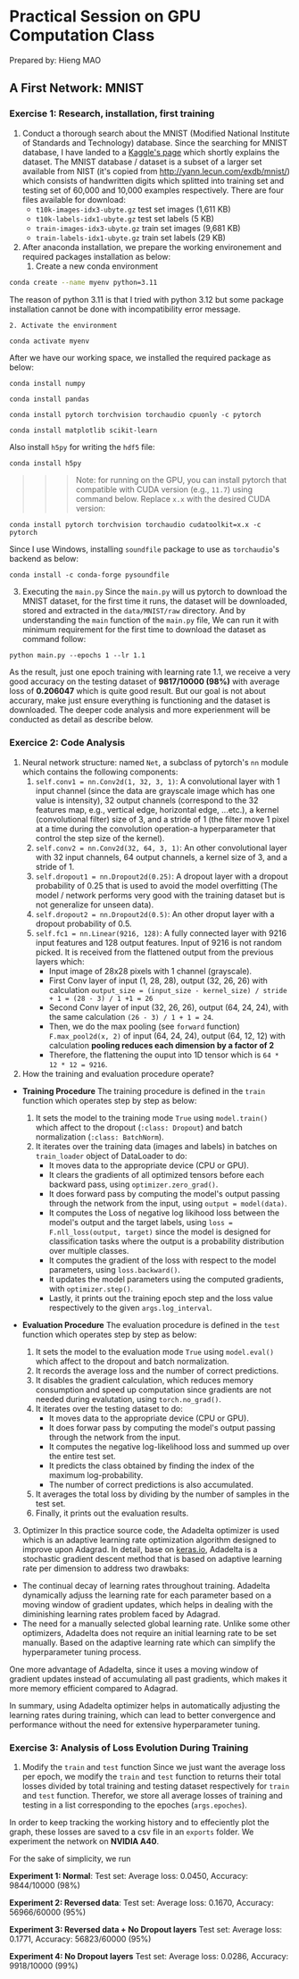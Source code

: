 # Practical Session on GPU Computation Class
Prepared by: Hieng MAO
## A First Network: MNIST
### Exercise 1: Research, installation, first training
1. Conduct a thorough search about the MNIST (Modified National Institute of Standards and Technology) database. 
Since the searching for MNIST database, I have landed to a [Kaggle's page](https://www.kaggle.com/datasets/hojjatk/mnist-dataset) which shortly explains the dataset. The MNIST database / dataset is a subset of a larger set available from NIST (it's copied from http://yann.lecun.com/exdb/mnist/) which consists of handwritten digits which splitted into training set and testing set of 60,000 and 10,000 examples respectively. There are four files available for download:
    - `t10k-images-idx3-ubyte.gz` test set images (1,611 KB)
    - `t10k-labels-idx1-ubyte.gz` test set labels (5 KB)
    - `train-images-idx3-ubyte.gz` train set images (9,681 KB)
    - `train-labels-idx1-ubyte.gz` train set labels (29 KB)
2. After anaconda installation, we prepare the working environement and required packages installation as below:
    1. Create a new conda environment
```sh
conda create --name myenv python=3.11
```
The reason of python 3.11 is that I tried with python 3.12 but some package installation cannot be done with incompatibility error message.


    2. Activate the environment
```sh
conda activate myenv
```
After we have our working space, we installed the required package as below:

```
conda install numpy
```
```
conda install pandas
```
```
conda install pytorch torchvision torchaudio cpuonly -c pytorch
```
```
conda install matplotlib scikit-learn
```
Also install `h5py` for writing the `hdf5` file:
```
conda install h5py
``` 

>>> Note: for running on the GPU, you can install pytorch that compatible with CUDA version (e.g., `11.7`) using command below. Replace `x.x` with the desired CUDA version:
```
conda install pytorch torchvision torchaudio cudatoolkit=x.x -c pytorch
```

Since I use Windows, installing `soundfile` package to use as `torchaudio`'s backend as below:
```
conda install -c conda-forge pysoundfile
```

3. Executing the `main.py`
Since the `main.py` will us pytorch to download the MNIST dataset, for the first time it runs, the dataset will be downloaded, stored and extracted in the `data/MNIST/raw` directory. And by understanding the `main` function of the `main.py` file, We can run it with minimum requirement for the first time to download the dataset as command follow:
```
python main.py --epochs 1 --lr 1.1 
```
As the result, just one epoch training with learning rate 1.1, we receive a very good accuracy on the testing dataset of **9817/10000 (98%)** with average loss of **0.206047** which is quite good result. But our goal is not about accurary, make just ensure everything is functioning and the dataset is downloaded. The deeper code analysis and more experienment will be conducted as detail as describe below.

### Exercice 2: Code Analysis
1. Neural network structure: named `Net`, a subclass of pytorch's `nn` module which contains the following components:
    1. `self.conv1 = nn.Conv2d(1, 32, 3, 1)`: A convolutional layer with 1 input channel (since the data are grayscale image which has one value is intensity), 32 output channels (correspond to the 32 features map, e.g., vertical edge, horizontal edge, ...etc.), a kernel (convolutional filter) size of 3, and a stride of 1 (the filter move 1 pixel at a time during the convolution operation-a hyperparameter that control the step size of the kernel).
    2. `self.conv2 = nn.Conv2d(32, 64, 3, 1)`: An other convolutional layer with 32 input channels, 64 output channels, a kernel size of 3, and a stride of 1.
    3. `self.dropout1 = nn.Dropout2d(0.25)`: A dropout layer with a dropout probability of 0.25 that is used to avoid the model overfitting (The model / network performs very good with the training dataset but is not generalize for unseen data).
    4. `self.dropout2 = nn.Dropout2d(0.5)`: An other droput layer with a dropout probability of 0.5.
    5. `self.fc1 = nn.Linear(9216, 128)`: A fully connected layer with 9216 input features and 128 output features. Input of 9216 is not random picked. It is received from the flattened output from the previous layers which:
        - Input image of 28x28 pixels with 1 channel (grayscale).
        - First Conv layer of input (1, 28, 28), output (32, 26, 26) with calculation `output_size = (input_size - kernel_size) / stride + 1 = (28 - 3) / 1 +1 = 26`
        - Second Conv layer of input (32, 26, 26), output (64, 24, 24), with the same calculation `(26 - 3) / 1 + 1 = 24`.
        - Then, we do the max pooling (see `forward` function) `F.max_pool2d(x, 2)` of input (64, 24, 24), output (64, 12, 12) with calculation **pooling reduces each dimension by a factor of 2**
        - Therefore, the flattening the ouput into 1D tensor which is `64 * 12 * 12 = 9216`.
2. How the training and evaluation procedure operate?
- **Training Procedure**
The training procedure is defined in the `train` function which operates step by step as below:
    1. It sets the model to the training mode `True` using `model.train()` which affect to the dropout (`:class: Dropout`) and batch normalization (`:class: BatchNorm`).
    2. It iterates over the training data (images and labels) in batches on `train_loader` object of DataLoader to do:
        - It moves data to the appropriate device (CPU or GPU).
        - It clears the gradients of all optimized tensors before each backward pass, using `optimizer.zero_grad()`.
        - It does forward pass by computing the model's output passing through the network from the input, using `output = model(data)`.
        - It computes the Loss of negative log likihood loss between the model's output and the target labels, using `loss = F.nll_loss(output, target)` since the model is designed for classification tasks where the output is a probability distribution over multiple classes.
        - It computes the gradient of the loss with respect to the model parameters, using `loss.backward()`.
        - It updates the model parameters using the computed gradients, with `optimizer.step()`.
        - Lastly, it prints out the training epoch step and the loss value respectively to the given `args.log_interval`.

- **Evaluation Procedure**
The evaluation procedure is defined in the `test` function which operates step by step as below:
    1. It sets the model to the evaluation mode `True` using `model.eval()` which affect to the dropout and batch normalization.
    2. It records the average loss and the number of correct predictions.
    3. It disables the gradient calculation, which reduces memory consumption and speed up computation since gradients are not needed during evalutation, using `torch.no_grad()`.
    4. It iterates over the testing dataset to do:
        - It moves data to the appropriate device (CPU or GPU).
        - It does forwar pass by computing the model's output passing through the network from the input.
        - It computes the negative log-likelihood loss and summed up over the entire test set.
        - It predicts the class obtained by finding the index of the maximum log-probability.
        - The number of correct predictions is also accumulated.
    5. It averages the total loss by dividing by the number of samples in the test set.
    6. Finally, it prints out the evaluation results.

3. Optimizer
In this practice source code, the Adadelta optimizer is used which is an adaptive learning rate optimization algorithm designed to improve upon Adagrad. In detail, base on [keras.io](https://keras.io/api/optimizers/adadelta/), Adadelta is a stochastic gradient descent method that is based on adaptive learning rate per dimension to address two drawbaks:
- The continual decay of learning rates throughout training.
Adadelta dynamically adjuss the learning rate for each parameter based on a moving window of gradient updates, which helps in dealing with the diminishing learning rates problem faced by Adagrad.
- The need for a manually selected global learning rate.
Unlike some other optimizers, Adadelta does not require an initial learning rate to be set manually. Based on the adaptive learning rate which can simplify the hyperparameter tuning process.

One more advantage of Adadelta, since it uses a moving window of gradient updates instead of accumulating all past gradients, which makes it more memory efficient compared to Adagrad.

In summary, using Adadelta optimizer helps in automatically adjusting the learning rates during training, which can lead to better convergence and performance without the need for extensive hyperparameter tuning. 

### Exercise 3: Analysis of Loss Evolution During Training 
1. Modify the `train` and `test` function
Since we just want the average loss per epoch, we modify the `train` and `test` function to returns their total losses divided by total training and testing dataset respectively for `train` and `test` function. Therefor, we store all average losses of training and testing in a list corresponding to the epoches (`args.epoches`). 

In order to keep tracking the working history and to effeciently plot the graph, these losses are saved to a csv file in an `exports` folder. We experiment the network on **NVIDIA A40**.

For the sake of simplicity, we run 

**Experiment 1: Normal**:
Test set: Average loss: 0.0450, Accuracy: 9844/10000 (98%)

**Experiment 2: Reversed data**:
Test set: Average loss: 0.1670, Accuracy: 56966/60000 (95%)

**Experiment 3: Reversed data + No Dropout layers**
Test set: Average loss: 0.1771, Accuracy: 56823/60000 (95%)

**Experiment 4: No Dropout layers**
Test set: Average loss: 0.0286, Accuracy: 9918/10000 (99%)
 